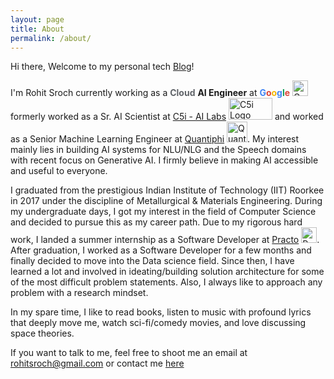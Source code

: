 ```yaml
---
layout: page
title: About
permalink: /about/
---
```


Hi there, Welcome to my personal tech [Blog](https://rohitsroch.github.io/#latest-posts)!

I'm Rohit Sroch currently working as a <span style="color:#5F6368; font-weight:bold;">Cloud</span> <strong>AI Engineer</strong> at <strong><span style="color:#4285F4;">G</span><span style="color:#DB4437;">o</span><span style="color:#F4B400;">o</span><span style="color:#4285F4;">g</span><span style="color:#0F9D58;">l</span><span style="color:#DB4437;">e</span></strong> <img src="{{ site.url }}{{ site.baseurl }}/assets/img/icons/google-logo.png" alt="Google Logo" style="width:25px; height:25px;"> formerly worked as a Sr. AI Scientist at [C5i - AI Labs](https://www.c5i.ai/ai-labs/) <img src="{{ site.url }}{{ site.baseurl }}/assets/img/icons/c5i-logo.png" alt="C5i Logo" style="width:70px; height:35px;"> and worked as a Senior Machine Learning Engineer at [Quantiphi](https://www.quantiphi.com/) <img src="{{ site.url }}{{ site.baseurl }}/assets/img/icons/quantiphi-logo.png" alt="Quantiphi Logo" style="width:33px; height:33px;">. My interest mainly lies in building AI systems for NLU/NLG and the Speech domains with recent focus on Generative AI. I firmly believe in making AI accessible and useful to everyone.

I graduated from the prestigious Indian Institute of Technology (IIT) Roorkee in 2017 under the discipline of Metallurgical & Materials Engineering. During my undergraduate days, I got my interest in the field of Computer Science and decided to pursue this as my career path. Due to my rigorous hard work, I landed a summer internship as a Software Developer at [Practo](https://www.practo.com/) <img src="{{ site.url }}{{ site.baseurl }}/assets/img/icons/practo-logo.png" alt="Practo Logo" style="width:25px; height:25px;">. After graduation, I worked as a Software Developer for a few months and finally decided to move into the Data science field. Since then, I have learned a lot and involved in ideating/building solution architecture for some of the most difficult problem statements. Also, I always like to approach any problem with a research mindset.   

In my spare time, I like to read books, listen to music with profound lyrics that deeply move me, watch sci-fi/comedy movies, and love discussing space theories.

If you want to talk to me, feel free to shoot me an email at <rohitsroch@gmail.com> or contact me [here](https://rohitsroch.github.io/contact/)
